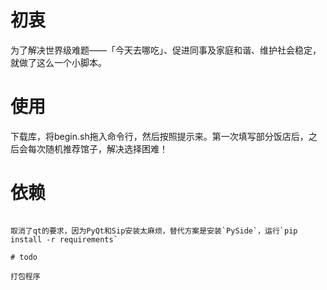 # 初衷

为了解决世界级难题——「今天去哪吃」、促进同事及家庭和谐、维护社会稳定，就做了这么一个小脚本。

# 使用

下载库，将begin.sh拖入命令行，然后按照提示来。第一次填写部分饭店后，之后会每次随机推荐馆子，解决选择困难！

# 依赖

~~~需要pyqt4做UI模块，如果没有的话，可以在命令行里直接使用~~~

取消了qt的要求，因为PyQt和Sip安装太麻烦，替代方案是安装`PySide`，运行`pip install -r requirements`

# todo

打包程序